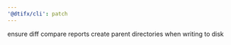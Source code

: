 ```yaml
---
'@dtifx/cli': patch
---
```


ensure diff compare reports create parent directories when writing to disk
